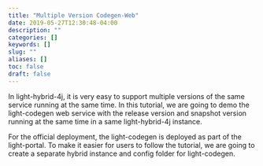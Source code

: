 ```yaml
---
title: "Multiple Version Codegen-Web"
date: 2019-05-27T12:30:48-04:00
description: ""
categories: []
keywords: []
slug: ""
aliases: []
toc: false
draft: false
---
```


In light-hybrid-4j, it is very easy to support multiple versions of the same service running at the same time. In this tutorial, we are going to demo the light-codegen web service with the release version and snapshot version running at the same time in a same light-hybrid-4j instance. 

For the official deployment, the light-codegen is deployed as part of the light-portal. To make it easier for users to follow the tutorial, we are going to create a separate hybrid instance and config folder for light-codegen. 



